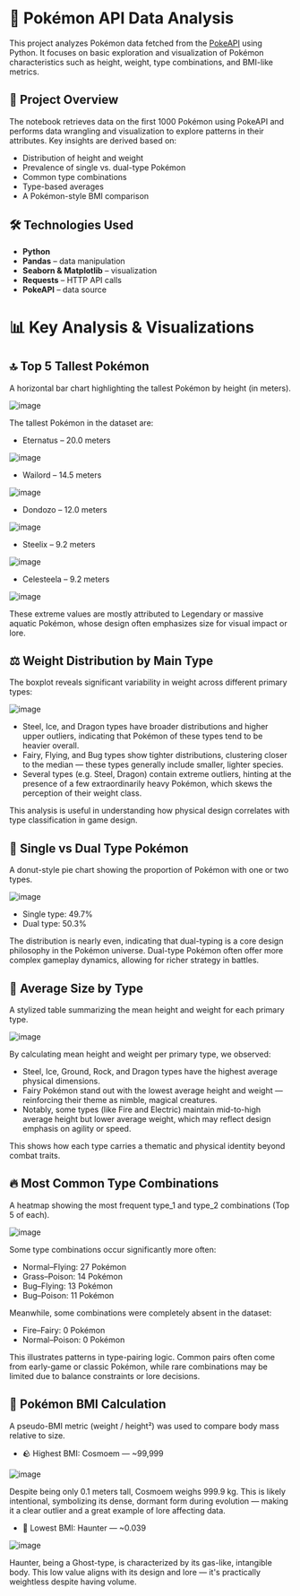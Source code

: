 # 🧬 Pokémon API Data Analysis

This project analyzes Pokémon data fetched from the [PokeAPI](https://pokeapi.co/) using Python. It focuses on basic exploration and visualization of Pokémon characteristics such as height, weight, type combinations, and BMI-like metrics.

## 🚀 Project Overview

The notebook retrieves data on the first 1000 Pokémon using PokeAPI and performs data wrangling and visualization to explore patterns in their attributes. Key insights are derived based on:

- Distribution of height and weight
- Prevalence of single vs. dual-type Pokémon
- Common type combinations
- Type-based averages
- A Pokémon-style BMI comparison

## 🛠️ Technologies Used

- **Python**
- **Pandas** – data manipulation
- **Seaborn & Matplotlib** – visualization
- **Requests** – HTTP API calls
- **PokeAPI** – data source

# 📊 Key Analysis & Visualizations

## 🔝 Top 5 Tallest Pokémon
A horizontal bar chart highlighting the tallest Pokémon by height (in meters).

![image](https://github.com/user-attachments/assets/ddb02011-fb52-4847-a43b-6a5a373ba48f)


The tallest Pokémon in the dataset are:

- Eternatus – 20.0 meters
  
![image](https://github.com/user-attachments/assets/ce3cc826-d277-4182-b6ea-28886426d3a5)

- Wailord – 14.5 meters
  
![image](https://github.com/user-attachments/assets/e3420af0-ff6a-447d-bfc6-2c0670701f79)

- Dondozo – 12.0 meters
  
![image](https://github.com/user-attachments/assets/4690023e-91f2-45eb-9487-4260ede893c6)

- Steelix – 9.2 meters
  
![image](https://github.com/user-attachments/assets/32bf7418-afef-464d-b6a6-18e46273db2f)

- Celesteela – 9.2 meters
  
![image](https://github.com/user-attachments/assets/a8fc5df0-4883-4e7c-9c21-a26940cbbd04)

These extreme values are mostly attributed to Legendary or massive aquatic Pokémon, whose design often emphasizes size for visual impact or lore.

## ⚖️ Weight Distribution by Main Type

The boxplot reveals significant variability in weight across different primary types:

![image](https://github.com/user-attachments/assets/db22b9c7-ad44-402e-98d5-0eb936a88765)


- Steel, Ice, and Dragon types have broader distributions and higher upper outliers, indicating that Pokémon of these types tend to be heavier overall.
- Fairy, Flying, and Bug types show tighter distributions, clustering closer to the median — these types generally include smaller, lighter species.
- Several types (e.g. Steel, Dragon) contain extreme outliers, hinting at the presence of a few extraordinarily heavy Pokémon, which skews the perception of their weight class.

This analysis is useful in understanding how physical design correlates with type classification in game design.

## 🔁 Single vs Dual Type Pokémon
A donut-style pie chart showing the proportion of Pokémon with one or two types.

![image](https://github.com/user-attachments/assets/d62f947e-b836-4fe7-8fbe-9950da1643d1)


- Single type: 49.7%
- Dual type: 50.3%

The distribution is nearly even, indicating that dual-typing is a core design philosophy in the Pokémon universe. Dual-type Pokémon often offer more complex gameplay dynamics, allowing for richer strategy in battles.

## 📐 Average Size by Type

A stylized table summarizing the mean height and weight for each primary type.

![image](https://github.com/user-attachments/assets/ad1e7db2-2e21-4a97-a520-720205ecb3b7)


By calculating mean height and weight per primary type, we observed:

- Steel, Ice, Ground, Rock, and Dragon types have the highest average physical dimensions.
- Fairy Pokémon stand out with the lowest average height and weight — reinforcing their theme as nimble, magical creatures.
- Notably, some types (like Fire and Electric) maintain mid-to-high average height but lower average weight, which may reflect design emphasis on agility or speed.

This shows how each type carries a thematic and physical identity beyond combat traits.

## 🔥 Most Common Type Combinations
A heatmap showing the most frequent type_1 and type_2 combinations (Top 5 of each).

![image](https://github.com/user-attachments/assets/044fc641-0563-4aa5-9063-bd365b38cbb4)


Some type combinations occur significantly more often:

- Normal–Flying: 27 Pokémon
- Grass–Poison: 14 Pokémon
- Bug–Flying: 13 Pokémon
- Bug–Poison: 11 Pokémon

Meanwhile, some combinations were completely absent in the dataset:
- Fire–Fairy: 0 Pokémon
- Normal–Poison: 0 Pokémon

This illustrates patterns in type-pairing logic. Common pairs often come from early-game or classic Pokémon, while rare combinations may be limited due to balance constraints or lore decisions.

## 🧮 Pokémon BMI Calculation
A pseudo-BMI metric (weight / height²) was used to compare body mass relative to size.

- 🪨 Highest BMI: Cosmoem — ~99,999

![image](https://github.com/user-attachments/assets/6cc62402-4e2a-4cc2-9db0-829ab69d255e)


Despite being only 0.1 meters tall, Cosmoem weighs 999.9 kg. This is likely intentional, symbolizing its dense, dormant form during evolution — making it a clear outlier and a great example of lore affecting data.

- 👻 Lowest BMI: Haunter — ~0.039

![image](https://github.com/user-attachments/assets/bfeb67b8-3464-48b2-a6c2-4ba8bf138c55)


Haunter, being a Ghost-type, is characterized by its gas-like, intangible body. This low value aligns with its design and lore — it's practically weightless despite having volume.



